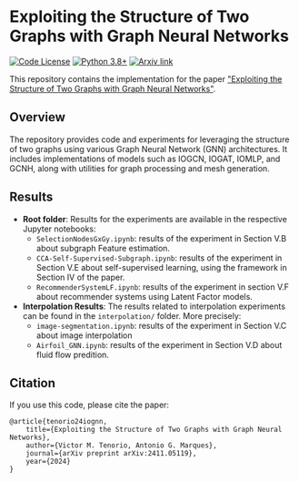 # Exploiting the Structure of Two Graphs with Graph Neural Networks

[![Code License](https://img.shields.io/badge/Code%20License-Apache_2.0-green.svg)](https://github.com/vmtenorio/io-gnn/blob/main/LICENSE) [![Python 3.8+](https://img.shields.io/badge/python-3.8+-blue.svg)](https://www.python.org/downloads/release/python-380/)  [![Arxiv link](https://img.shields.io/badge/cs.LG-2411.05119-b31b1b?logo=arxiv&logoColor=red)](https://arxiv.org/abs/2411.05119)

This repository contains the implementation for the paper ["Exploiting the Structure of Two Graphs with Graph Neural Networks"](https://arxiv.org/abs/2411.05119).

## Overview

The repository provides code and experiments for leveraging the structure of two graphs using various Graph Neural Network (GNN) architectures. It includes implementations of models such as IOGCN, IOGAT, IOMLP, and GCNH, along with utilities for graph processing and mesh generation.

## Results

- **Root folder**: Results for the experiments are available in the respective Jupyter notebooks:
  - `SelectionNodesGxGy.ipynb`: results of the experiment in Section V.B about subgraph Feature estimation.
  - `CCA-Self-Supervised-Subgraph.ipynb`: results of the experiment in Section V.E about self-supervised learning, using the framework in Section IV of the paper.
  - `RecommenderSystemLF.ipynb`: results of the experiment in section V.F about recommender systems using Latent Factor models.
- **Interpolation Results**: The results related to interpolation experiments can be found in the `interpolation/` folder. More precisely:
  - `image-segmentation.ipynb`: results of the experiment in Section V.C about image interpolation
  - `Airfoil_GNN.ipynb`: results of the experiment in Section V.D about fluid flow predition.

## Citation

If you use this code, please cite the paper:

```
@article{tenorio24iognn,
    title={Exploiting the Structure of Two Graphs with Graph Neural Networks},
    author={Victor M. Tenorio, Antonio G. Marques},
    journal={arXiv preprint arXiv:2411.05119},
    year={2024}
}
```
